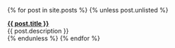 <ul style="list-style-type: none; padding: 0px;">
{% for post in site.posts %}
  {% unless post.unlisted %}
    <li style='margin-top: 1em;'>
      <div><b><a href="{{ post.url | absolute_url }}">{{ post.title }}</a></b></div>
      <div>{{ post.description }}</div>
    </li>
  {% endunless %}
{% endfor %}
</ul>